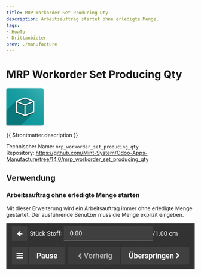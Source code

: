 ```yaml
---
title: MRP Workorder Set Producing Qty
description: Arbeitsauftrag startet ohne erledigte Menge.
tags:
- HowTo
- Drittanbieter
prev: ./manufacture
---
```

# MRP Workorder Set Producing Qty
![icon_oms_box](attachments/icon_oms_box.png)

{{ $frontmatter.description }}

Technischer Name: `mrp_workorder_set_producing_qty`\
Repository: <https://github.com/Mint-System/Odoo-Apps-Manufacture/tree/14.0/mrp_workorder_set_producing_qty>

## Verwendung

### Arbeitsauftrag ohne erledigte Menge starten

Mit dieser Erweiterung wird ein Arbeitsauftrag immer ohne erledigte Menge gestartet. Der ausführende Benutzer muss die Menge explizit eingeben.

![](attachments/MRP%20Workorder%20Set%20Producing%20Qty.png)